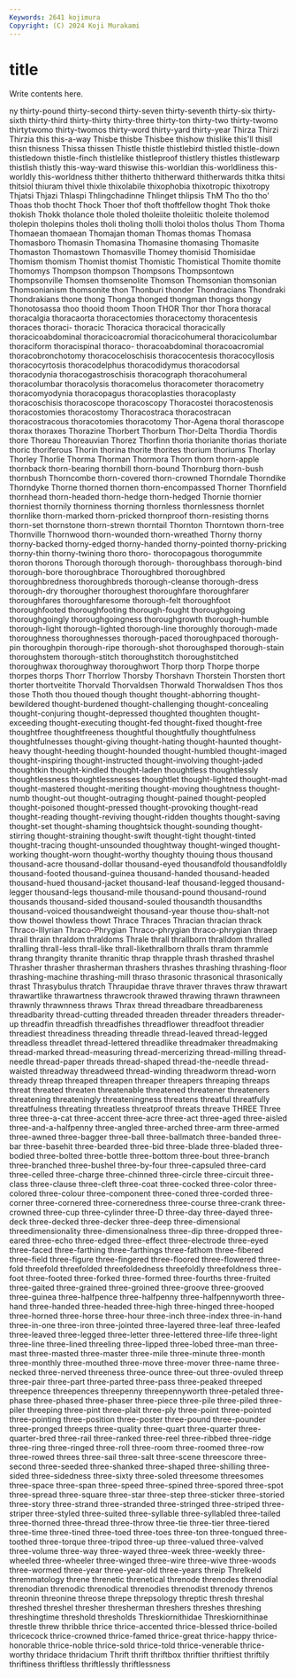 ```yaml
---
Keywords: 2641 kojimura
Copyright: (C) 2024 Koji Murakami
---
```


# title

Write contents here.



ny thirty-pound thirty-second thirty-seven thirty-seventh thirty-six thirty-sixth
thirty-third thirty-thirty thirty-three thirty-ton thirty-two thirty-twomo thirtytwomo thirty-twomos thirty-word thirty-yard
thirty-year Thirza Thirzi Thirzia this this-a-way Thisbe thisbe Thisbee thishow
thislike this'll thisll thisn thisness Thissa thissen Thistle thistle thistlebird
thistled thistle-down thistledown thistle-finch thistlelike thistleproof thistlery thistles thistlewarp thistlish
thistly this-way-ward thiswise this-worldian this-worldliness this-worldly this-worldness thither thitherto thitherward
thitherwards thitka thitsi thitsiol thiuram thivel thixle thixolabile thixophobia thixotropic
thixotropy Thjatsi Thjazi Thlaspi Thlingchadinne Thlinget thlipsis ThM Tho tho
tho' Thoas thob thocht Thock Thoer thof thoft thoftfellow thoght
Thok thoke thokish Thokk tholance thole tholed tholeiite tholeiitic tholeite
tholemod tholepin tholepins tholes tholi tholing tholli tholoi tholos tholus
Thom Thoma Thomaean thomaean Thomajan thoman Thomas thomas Thomasa Thomasboro
Thomasin Thomasina Thomasine thomasing Thomasite Thomaston Thomastown Thomasville Thomey thomisid
Thomisidae Thomism thomism Thomist thomist Thomistic Thomistical Thomite thomite Thomomys
Thompson thompson Thompsons Thompsontown Thompsonville Thomsen thomsenolite Thomson Thomsonian thomsonian
Thomsonianism thomsonite thon Thonburi thonder Thondracians Thondraki Thondrakians thone thong
Thonga thonged thongman thongs thongy Thonotosassa thoo thooid thoom Thoon
THOR Thor thor Thora thoracal thoracalgia thoracaorta thoracectomies thoracectomy thoracentesis
thoraces thoraci- thoracic Thoracica thoracical thoracically thoracicoabdominal thoracicoacromial thoracicohumeral thoracicolumbar
thoraciform thoracispinal thoraco- thoracoabdominal thoracoacromial thoracobronchotomy thoracoceloschisis thoracocentesis thoracocyllosis thoracocyrtosis
thoracodelphus thoracodidymus thoracodorsal thoracodynia thoracogastroschisis thoracograph thoracohumeral thoracolumbar thoracolysis thoracomelus
thoracometer thoracometry thoracomyodynia thoracopagus thoracoplasties thoracoplasty thoracoschisis thoracoscope thoracoscopy Thoracostei
thoracostenosis thoracostomies thoracostomy Thoracostraca thoracostracan thoracostracous thoracotomies thoracotomy Thor-Agena thoral
thorascope thorax thoraxes Thorazine Thorbert Thorburn Thor-Delta Thordia Thordis thore
Thoreau Thoreauvian Thorez Thorfinn thoria thorianite thorias thoriate thoric thoriferous
Thorin thorina thorite thorites thorium thoriums Thorlay Thorley Thorlie Thorma
Thorman Thormora Thorn thorn thorn-apple thornback thorn-bearing thornbill thorn-bound Thornburg
thorn-bush thornbush Thorncombe thorn-covered thorn-crowned Thorndale Thorndike Thorndyke Thorne thorned
thornen thorn-encompassed Thorner Thornfield thornhead thorn-headed thorn-hedge thorn-hedged Thornie thornier
thorniest thornily thorniness thorning thornless thornlessness thornlet thornlike thorn-marked thorn-pricked
thornproof thorn-resisting thorns thorn-set thornstone thorn-strewn thorntail Thornton Thorntown thorn-tree
Thornville Thornwood thorn-wounded thorn-wreathed Thorny thorny thorny-backed thorny-edged thorny-handed thorny-pointed
thorny-pricking thorny-thin thorny-twining thoro thoro- thorocopagous thorogummite thoron thorons Thorough
thorough thorough- thoroughbass thorough-bind thorough-bore thoroughbrace Thoroughbred thoroughbred thoroughbredness thoroughbreds
thorough-cleanse thorough-dress thorough-dry thorougher thoroughest thoroughfare thoroughfarer thoroughfares thoroughfaresome thorough-felt
thoroughfoot thoroughfooted thoroughfooting thorough-fought thoroughgoing thoroughgoingly thoroughgoingness thoroughgrowth thorough-humble thorough-light
thorough-lighted thorough-line thoroughly thorough-made thoroughness thoroughnesses thorough-paced thoroughpaced thorough-pin thoroughpin
thorough-ripe thorough-shot thoroughsped thorough-stain thoroughstem thorough-stitch thoroughstitch thoroughstitched thoroughwax thoroughway
thoroughwort Thorp thorp Thorpe thorpe thorpes thorps Thorr Thorrlow Thorsby
Thorshavn Thorstein Thorsten thort thorter thortveitite Thorvald Thorvaldsen Thorwald Thorwaldsen
Thos thos those Thoth thou thoued though thought thought-abhorring thought-bewildered
thought-burdened thought-challenging thought-concealing thought-conjuring thought-depressed thoughted thoughten thought-exceeding thought-executing thought-fed
thought-fixed thought-free thoughtfree thoughtfreeness thoughtful thoughtfully thoughtfulness thoughtfulnesses thought-giving thought-hating
thought-haunted thought-heavy thought-heeding thought-hounded thought-humbled thought-imaged thought-inspiring thought-instructed thought-involving thought-jaded
thoughtkin thought-kindled thought-laden thoughtless thoughtlessly thoughtlessness thoughtlessnesses thoughtlet thought-lighted thought-mad
thought-mastered thought-meriting thought-moving thoughtness thought-numb thought-out thought-outraging thought-pained thought-peopled thought-poisoned
thought-pressed thought-provoking thought-read thought-reading thought-reviving thought-ridden thoughts thought-saving thought-set thought-shaming
thoughtsick thought-sounding thought-stirring thought-straining thought-swift thought-tight thought-tinted thought-tracing thought-unsounded thoughtway
thought-winged thought-working thought-worn thought-worthy thoughty thouing thous thousand thousand-acre thousand-dollar
thousand-eyed thousandfold thousandfoldly thousand-footed thousand-guinea thousand-handed thousand-headed thousand-hued thousand-jacket thousand-leaf
thousand-legged thousand-legger thousand-legs thousand-mile thousand-pound thousand-round thousands thousand-sided thousand-souled thousandth
thousandths thousand-voiced thousandweight thousand-year thouse thou-shalt-not thow thowel thowless thowt
Thrace Thraces Thracian thracian thrack Thraco-Illyrian Thraco-Phrygian Thraco-phrygian thraco-phrygian thraep
thrail thrain thraldom thraldoms Thrale thrall thrallborn thralldom thralled thralling
thrall-less thrall-like thrall-likethrallborn thralls thram thrammle thrang thrangity thranite thranitic
thrap thrapple thrash thrashed thrashel Thrasher thrasher thrasherman thrashers thrashes
thrashing thrashing-floor thrashing-machine thrashing-mill thraso thrasonic thrasonical thrasonically thrast Thrasybulus
thratch Thraupidae thrave thraver thraves thraw thrawart thrawartlike thrawartness thrawcrook
thrawed thrawing thrawn thrawneen thrawnly thrawnness thraws Thrax thread threadbare
threadbareness threadbarity thread-cutting threaded threaden threader threaders threader-up threadfin threadfish
threadfishes threadflower threadfoot threadier threadiest threadiness threading threadle thread-leaved thread-legged
threadless threadlet thread-lettered threadlike threadmaker threadmaking thread-marked thread-measuring thread-mercerizing thread-milling
thread-needle thread-paper threads thread-shaped thread-the-needle thread-waisted threadway threadweed thread-winding threadworm
thread-worn thready threap threaped threapen threaper threapers threaping threaps threat
threated threaten threatenable threatened threatener threateners threatening threateningly threateningness threatens
threatful threatfully threatfulness threating threatless threatproof threats threave THREE Three
three three-a-cat three-accent three-acre three-act three-aged three-aisled three-and-a-halfpenny three-angled three-arched
three-arm three-armed three-awned three-bagger three-ball three-ballmatch three-banded three-bar three-basehit three-bearded
three-bid three-blade three-bladed three-bodied three-bolted three-bottle three-bottom three-bout three-branch three-branched
three-bushel three-by-four three-capsuled three-card three-celled three-charge three-chinned three-circle three-circuit three-class
three-clause three-cleft three-coat three-cocked three-color three-colored three-colour three-component three-coned three-corded
three-corner three-cornered three-corneredness three-course three-crank three-crowned three-cup three-cylinder three-D three-day
three-dayed three-deck three-decked three-decker three-deep three-dimensional threedimensionality three-dimensionalness three-dip three-dropped
three-eared three-echo three-edged three-effect three-electrode three-eyed three-faced three-farthing three-farthings three-fathom
three-fibered three-field three-figure three-fingered three-floored three-flowered three-fold threefold threefolded threefoldedness
threefoldly threefoldness three-foot three-footed three-forked three-formed three-fourths three-fruited three-gaited three-grained
three-groined three-groove three-grooved three-guinea three-halfpence three-halfpenny three-halfpennyworth three-hand three-handed three-headed
three-high three-hinged three-hooped three-horned three-horse three-hour three-inch three-index three-in-hand three-in-one
three-iron three-jointed three-layered three-leaf three-leafed three-leaved three-legged three-letter three-lettered three-life
three-light three-line three-lined threeling three-lipped three-lobed three-man three-mast three-masted three-master
three-mile three-minute three-month three-monthly three-mouthed three-move three-mover three-name three-necked three-nerved
threeness three-ounce three-out three-ovuled threep three-pair three-part three-parted three-pass three-peaked
threeped threepence threepences threepenny threepennyworth three-petaled three-phase three-phased three-phaser three-piece
three-pile three-piled three-piler threeping three-pint three-plait three-ply three-point three-pointed three-pointing
three-position three-poster three-pound three-pounder three-pronged threeps three-quality three-quart three-quarter three-quarter-bred
three-rail three-ranked three-reel three-ribbed three-ridge three-ring three-ringed three-roll three-room three-roomed
three-row three-rowed threes three-sail three-salt three-scene threescore three-second three-seeded three-shanked
three-shaped three-shilling three-sided three-sidedness three-sixty three-soled threesome threesomes three-space three-span
three-speed three-spined three-spored three-spot three-spread three-square three-star three-step three-sticker three-storied
three-story three-strand three-stranded three-stringed three-striped three-striper three-styled three-suited three-syllable three-syllabled
three-tailed three-thorned three-thread three-throw three-tie three-tier three-tiered three-time three-tined three-toed
three-toes three-ton three-tongued three-toothed three-torque three-tripod three-up three-valued three-valved three-volume
three-way three-wayed three-week three-weekly three-wheeled three-wheeler three-winged three-wire three-wive three-woods
three-wormed three-year three-year-old three-years threip Threlkeld thremmatology threne threnetic threnetical
threnode threnodes threnodial threnodian threnodic threnodical threnodies threnodist threnody threnos
threonin threonine threose threpe threpsology threptic thresh threshal threshed threshel
thresher thresherman threshers threshes threshing threshingtime threshold thresholds Threskiornithidae Threskiornithinae
threstle threw thribble thrice thrice-accented thrice-blessed thrice-boiled thricecock thrice-crowned thrice-famed
thrice-great thrice-happy thrice-honorable thrice-noble thrice-sold thrice-told thrice-venerable thrice-worthy thridace thridacium
Thrift thrift thriftbox thriftier thriftiest thriftily thriftiness thriftless thriftlessly thriftlessness
